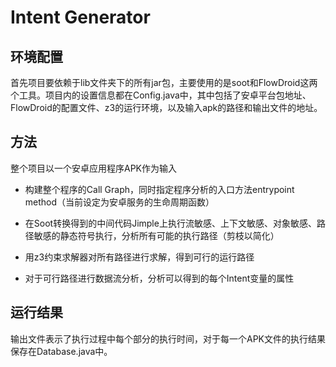 # Intent Generator

## 环境配置
首先项目要依赖于lib文件夹下的所有jar包，主要使用的是soot和FlowDroid这两个工具。项目内的设置信息都在Config.java中，其中包括了安卓平台包地址、FlowDroid的配置文件、z3的运行环境，以及输入apk的路径和输出文件的地址。

## 方法
整个项目以一个安卓应用程序APK作为输入

* 构建整个程序的Call Graph，同时指定程序分析的入口方法entrypoint method（当前设定为安卓服务的生命周期函数）

* 在Soot转换得到的中间代码Jimple上执行流敏感、上下文敏感、对象敏感、路径敏感的静态符号执行，分析所有可能的执行路径（剪枝以简化）

* 用z3约束求解器对所有路径进行求解，得到可行的运行路径

* 对于可行路径进行数据流分析，分析可以得到的每个Intent变量的属性

## 运行结果
输出文件表示了执行过程中每个部分的执行时间，对于每一个APK文件的执行结果保存在Database.java中。
